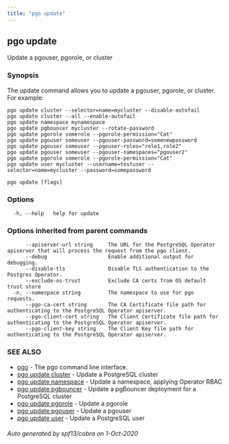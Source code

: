 ```yaml
---
title: "pgo update"
---
```

## pgo update

Update a pgouser, pgorole, or cluster

### Synopsis

The update command allows you to update a pgouser, pgorole, or cluster. For example:

	pgo update cluster --selector=name=mycluster --disable-autofail
	pgo update cluster --all --enable-autofail
	pgo update namespace mynamespace
	pgo update pgbouncer mycluster --rotate-password
	pgo update pgorole somerole --pgorole-permission="Cat"
	pgo update pgouser someuser --pgouser-password=somenewpassword
	pgo update pgouser someuser --pgouser-roles="role1,role2"
	pgo update pgouser someuser --pgouser-namespaces="pgouser2"
	pgo update pgorole somerole --pgorole-permission="Cat"
	pgo update user mycluster --username=testuser --selector=name=mycluster --password=somepassword

```
pgo update [flags]
```

### Options

```
  -h, --help   help for update
```

### Options inherited from parent commands

```
      --apiserver-url string     The URL for the PostgreSQL Operator apiserver that will process the request from the pgo client.
      --debug                    Enable additional output for debugging.
      --disable-tls              Disable TLS authentication to the Postgres Operator.
      --exclude-os-trust         Exclude CA certs from OS default trust store
  -n, --namespace string         The namespace to use for pgo requests.
      --pgo-ca-cert string       The CA Certificate file path for authenticating to the PostgreSQL Operator apiserver.
      --pgo-client-cert string   The Client Certificate file path for authenticating to the PostgreSQL Operator apiserver.
      --pgo-client-key string    The Client Key file path for authenticating to the PostgreSQL Operator apiserver.
```

### SEE ALSO

* [pgo](/pgo-client/reference/pgo/)	 - The pgo command line interface.
* [pgo update cluster](/pgo-client/reference/pgo_update_cluster/)	 - Update a PostgreSQL cluster
* [pgo update namespace](/pgo-client/reference/pgo_update_namespace/)	 - Update a namespace, applying Operator RBAC
* [pgo update pgbouncer](/pgo-client/reference/pgo_update_pgbouncer/)	 - Update a pgBouncer deployment for a PostgreSQL cluster
* [pgo update pgorole](/pgo-client/reference/pgo_update_pgorole/)	 - Update a pgorole
* [pgo update pgouser](/pgo-client/reference/pgo_update_pgouser/)	 - Update a pgouser
* [pgo update user](/pgo-client/reference/pgo_update_user/)	 - Update a PostgreSQL user

###### Auto generated by spf13/cobra on 1-Oct-2020
